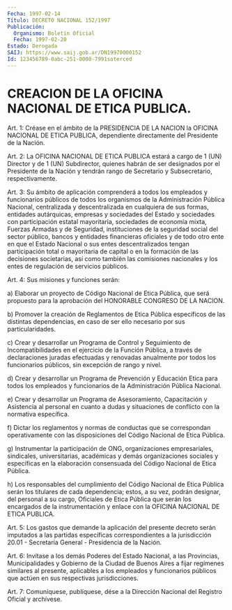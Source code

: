 ```yaml
---
Fecha: 1997-02-14
Título: DECRETO NACIONAL 152/1997
Publicación:
  Organismo: Boletín Oficial
  Fecha: 1997-02-20
Estado: Derogada
SAIJ: https://www.saij.gob.ar/DN19970000152
Id: 123456789-0abc-251-0000-7991soterced
---
```

# CREACION DE LA OFICINA NACIONAL DE ETICA PUBLICA.

<a id="1"></a>
Art. 1: Créase en el ámbito de la PRESIDENCIA  DE LA NACION la OFICINA NACIONAL DE ETICA PUBLICA, dependiente directamente del Presidente de la Nación.

<a id="2"></a>
Art. 2: La OFICINA NACIONAL DE ETICA PUBLICA estará a cargo de 1 (UN)  Director  y  de 1 (UN) Subdirector,  quienes  habrán  de  ser designados  por el Presidente  de  la  Nación  y  tendrán  rango de Secretario  y  Subsecretario,    respectivamente.

<a id="3"></a>
Art. 3: Su ámbito  de aplicación comprenderá a todos los empleados y funcionarios públicos de todos los organismos de la Administración Pública  Nacional, centralizada y descentralizada en cualquiera  de  sus  formas,   entidades  autárquicas,  empresas  y sociedades  del  Estado  y  sociedades  con  participación  estatal mayoritaria, sociedades de economía  mixta,  Fuerzas  Armadas  y de Seguridad, instituciones de la seguridad social del sector público, bancos y entidades financieras oficiales y de todo otro ente en que el Estado Nacional o sus entes descentralizados tengan participación  total  o mayoritaria de capital o en la formación de las  decisiones  societarias,   así  como  también  las  comisiones nacionales  y  los  entes  de  regulación   de  servicios  públicos.

<a id="4"></a>
Art. 4: Sus misiones y funciones serán:

a) Elaborar un proyecto de Código Nacional de Etica Pública, que será propuesto para la aprobación del HONORABLE CONGRESO DE LA NACION.

b) Promover la creación de Reglamentos de Etica Pública específicos de  las  distintas dependencias, en caso de ser ello necesario  por sus particularidades.

c) Crear y  desarrollar  un  Programa  de  Control y Seguimiento de Incompatibilidades en el ejercicio de la Función  Pública, a través de  declaraciones  juradas  efectuadas  y renovadas anualmente  por todos los funcionarios públicos, sin excepción  de  rango  y  nivel.

d)  Crear y desarrollar un Programa de Prevención y Educación Etica para todos los empleados y funcionarios de la Administración Pública Nacional.

e) Crear y desarrollar un Programa de Asesoramiento, Capacitación y Asistencia al personal en cuanto a dudas y situaciones de conflicto con la normativa específica.

f) Dictar los reglamentos y normas de conductas que se correspondan operativamente con las disposiciones  del  Código Nacional de Etica Pública.

g) Instrumentar la participación de ONG, organizaciones empresariales, sindicales, universitarias, académicas  y  demás organizaciones sociales y específicas en la elaboración consensuada del Código Nacional de Etica Pública.

h)  Los responsables del cumplimiento del Código Nacional de Etica Pública serán los titulares de cada dependencia; estos, a su vez, podrán designar, del personal a su cargo, Oficiales de Etica Pública que serán los encargados de la instrumentación  y enlace con la OFICINA NACIONAL DE ETICA PUBLICA.

<a id="5"></a>
Art. 5: Los gastos que demande la aplicación  del presente decreto serán  imputados a las partidas específicas correspondientes  a  la jurisdicción  20.01 - Secretaría General - Presidencia de la Nación.

<a id="6"></a>
Art. 6: Invítase  a  los  demás Poderes del Estado Nacional, a las Provincias, Municipalidades y Gobierno de la Ciudad de Buenos Aires a fijar regímenes similares al presente, aplicables a los empleados y funcionarios públicos que actúen en sus respectivas jurisdicciones.

<a id="7"></a>
Art. 7: Comuníquese, publíquese, dése a la Dirección Nacional  del Registro  Oficial  y  archívese.